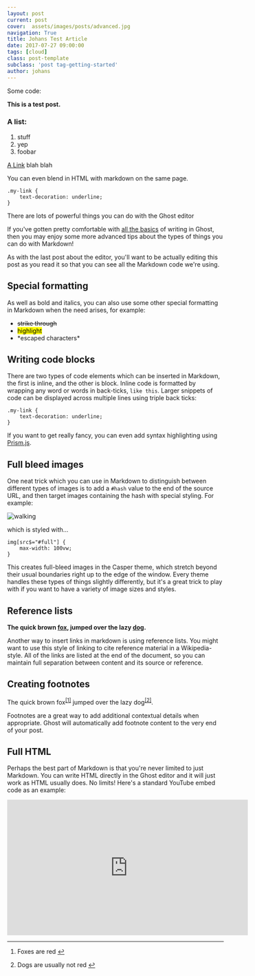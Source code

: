 ```yaml
---
layout: post
current: post
cover:  assets/images/posts/advanced.jpg
navigation: True
title: Johans Test Article
date: 2017-07-27 09:00:00
tags: [cloud]
class: post-template
subclass: 'post tag-getting-started'
author: johans
---
```


Some code:

**This is a test post.**

### A list:
1. stuff
2. yep
3. foobar
 
[A Link](https://www.google.com) blah blah

You can even blend in HTML with markdown on the same page.
<pre><code>.my-link {
    text-decoration: underline;
}
</code></pre>


<p>There are lots of powerful things you can do with the Ghost editor</p>
<p>If you've gotten pretty comfortable with <a href="/the-editor/">all the basics</a> of writing in Ghost, then you may enjoy some more advanced tips about the types of things you can do with Markdown!</p>
<p>As with the last post about the editor, you'll want to be actually editing this post as you read it so that you can see all the Markdown code we're using.</p>
<h2 id="specialformatting">Special formatting</h2>
<p>As well as bold and italics, you can also use some other special formatting in Markdown when the need arises, for example:</p>
<ul>
<li><s>strike through</s></li>
<li><mark>highlight</mark></li>
<li>*escaped characters*</li>
</ul>
<h2 id="writingcodeblocks">Writing code blocks</h2>
<p>There are two types of code elements which can be inserted in Markdown, the first is inline, and the other is block. Inline code is formatted by wrapping any word or words in back-ticks, <code>like this</code>. Larger snippets of code can be displayed across multiple lines using triple back ticks:</p>
<pre><code>.my-link {
    text-decoration: underline;
}
</code></pre>
<p>If you want to get really fancy, you can even add syntax highlighting using <a href="http://prismjs.com/">Prism.js</a>.</p>
<h2 id="fullbleedimages">Full bleed images</h2>
<p>One neat trick which you can use in Markdown to distinguish between different types of images is to add a <code>#hash</code> value to the end of the source URL, and then target images containing the hash with special styling. For example:</p>
<p><img src="https://casper.ghost.org/v1.0.0/images/walking.jpg#full" alt="walking"></p>
<p>which is styled with...</p>
<pre><code>img[src$=&quot;#full&quot;] {
    max-width: 100vw;
}
</code></pre>
<p>This creates full-bleed images in the Casper theme, which stretch beyond their usual boundaries right up to the edge of the window. Every theme handles these types of things slightly differently, but it's a great trick to play with if you want to have a variety of image sizes and styles.</p>
<h2 id="referencelists">Reference lists</h2>
<p><strong>The quick brown <a href="https://en.wikipedia.org/wiki/Fox" title="Wikipedia: Fox">fox</a>, jumped over the lazy <a href="https://en.wikipedia.org/wiki/Dog" title="Wikipedia: Dog">dog</a>.</strong></p>
<p>Another way to insert links in markdown is using reference lists. You might want to use this style of linking to cite reference material in a Wikipedia-style. All of the links are listed at the end of the document, so you can maintain full separation between content and its source or reference.</p>
<h2 id="creatingfootnotes">Creating footnotes</h2>
<p>The quick brown fox<sup class="footnote-ref"><a href="#fn1" id="fnref1">[1]</a></sup> jumped over the lazy dog<sup class="footnote-ref"><a href="#fn2" id="fnref2">[2]</a></sup>.</p>
<p>Footnotes are a great way to add additional contextual details when appropriate. Ghost will automatically add footnote content to the very end of your post.</p>
<h2 id="fullhtml">Full HTML</h2>
<p>Perhaps the best part of Markdown is that you're never limited to just Markdown. You can write HTML directly in the Ghost editor and it will just work as HTML usually does. No limits! Here's a standard YouTube embed code as an example:</p>
<iframe width="560" height="315" src="https://www.youtube.com/embed/Cniqsc9QfDo?rel=0&amp;showinfo=0" frameborder="0" allowfullscreen></iframe>
<hr class="footnotes-sep">
<section class="footnotes">
<ol class="footnotes-list">
<li id="fn1" class="footnote-item"><p>Foxes are red <a href="#fnref1" class="footnote-backref">↩︎</a></p>
</li>
<li id="fn2" class="footnote-item"><p>Dogs are usually not red <a href="#fnref2" class="footnote-backref">↩︎</a></p>
</li>
</ol>


